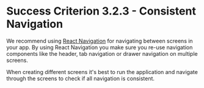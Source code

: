 # Success Criterion 3.2.3 - Consistent Navigation

We recommend using [React Navigation](https://reactnative.dev/docs/navigation) for navigating between screens in your app. By using React Navigation you make sure you re-use navigation components like the header, tab navigation or drawer navigation on multiple screens.

When creating different screens it's best to run the application and navigate through the screens to check if all navigation is consistent.